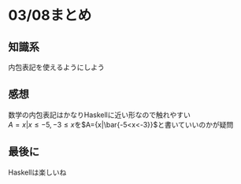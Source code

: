 # 03/08まとめ
## 知識系
内包表記を使えるようにしよう
## 感想
数学の内包表記はかなりHaskellに近い形なので触れやすい  
$A={x|x\leq-5, -3\leq x}$を$A={x|\bar{-5<x<-3}}$と書いていいのかが疑問
## 最後に
Haskellは楽しいね
